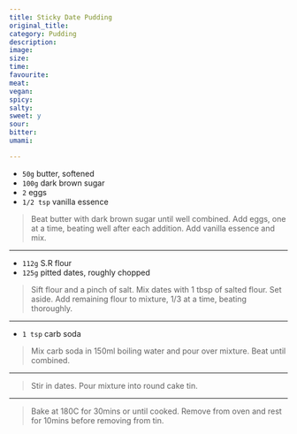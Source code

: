 ```yaml
---
title: Sticky Date Pudding
original_title:
category: Pudding
description:
image:
size:
time:
favourite:
meat:
vegan:
spicy:
salty:
sweet: y
sour:
bitter:
umami:

---
```


* `50g` butter, softened
* `100g` dark brown sugar
* `2` eggs
* `1/2 tsp` vanilla essence

>Beat butter with dark brown sugar until well combined. Add eggs, one at a time, beating well after each addition. Add vanilla essence and mix. 

---

* `112g` S.R flour
* `125g` pitted dates, roughly chopped

>Sift flour and a pinch of salt. Mix dates with 1 tbsp of salted flour. Set aside. Add remaining flour to mixture, 1/3 at a time, beating thoroughly. 

---

* `1 tsp` carb soda

>Mix carb soda in 150ml boiling water and pour over mixture. Beat until combined. 

---

>Stir in dates. Pour mixture into round cake tin. 

---

>Bake at 180C for 30mins or until cooked. Remove from oven and rest for 10mins before removing from tin. 